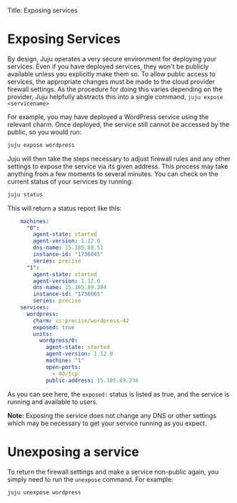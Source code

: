 Title: Exposing services

# Exposing Services

By design, Juju operates a very secure environment for deploying your services.
Even if you have deployed services, they won't be publicly available unless
you explicitly make them so. To allow public access to services, the
appropriate changes must be made to the cloud provider firewall settings. As
the procedure for doing this varies depending on the provider, Juju helpfully
abstracts this into a single command, `juju expose <servicename>`

For example, you may have deployed a WordPress service using the relevant
charm. Once deployed, the service still cannot be accessed by the public,
so you would run:

```bash
juju expose wordpress
```

Juju will then take the steps necessary to adjust firewall rules and any other
settings to expose the service via its given address. This process may take
anything from a few moments to several minutes. You can check on the current
status of your services by running:

```bash
juju status
```

This will return a status report like this:

```yaml
    machines:
      "0":
        agent-state: started
        agent-version: 1.12.0
        dns-name: 15.185.88.51
        instance-id: "1736045"
        series: precise
      "1":
        agent-state: started
        agent-version: 1.12.0
        dns-name: 15.185.89.204
        instance-id: "1736065"
        series: precise
    services:
      wordpress:
        charm: cs:precise/wordpress-42
        exposed: true
        units:
          wordpress/0:
            agent-state: started
            agent-version: 1.12.0
            machine: "1"
            open-ports:
              - 80/tcp
            public-address: 15.185.89.236
```

As you can see here, the `exposed:` status is listed as true, and the
service is running and available to users.

**Note:** Exposing the service does not change any DNS or other settings which may be necessary to get your service running as you expect.

# Unexposing a service

To return the firewall settings and make a service non-public again, you
simply need to run the `unexpose` command. For example:

```bash
juju unexpose wordpress
```

